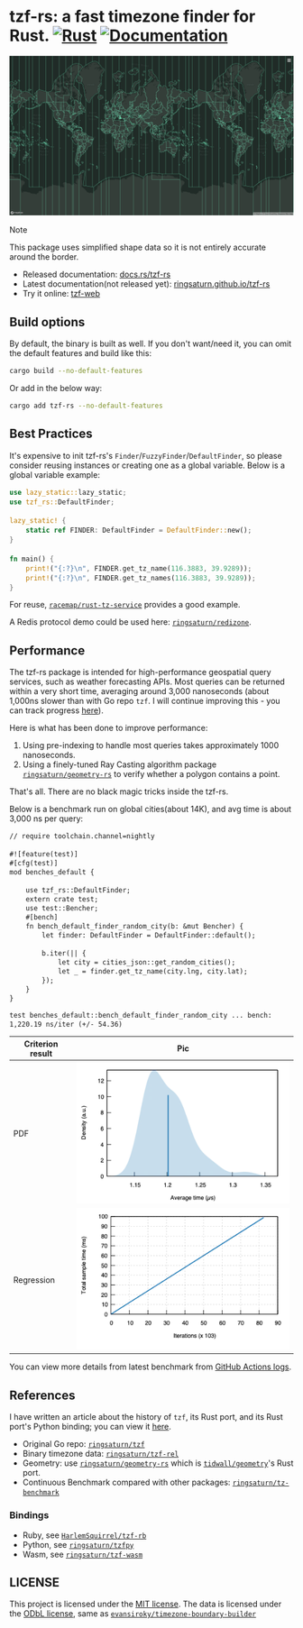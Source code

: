 # tzf-rs: a fast timezone finder for Rust. [![Rust](https://github.com/ringsaturn/tzf-rs/actions/workflows/rust.yml/badge.svg)](https://github.com/ringsaturn/tzf-rs/actions/workflows/rust.yml) [![Documentation](https://docs.rs/tzf-rs/badge.svg)](https://docs.rs/tzf-rs)

![Time zone map of the world](https://github.com/ringsaturn/tzf/blob/gh-pages/docs/tzf-social-media.png?raw=true)

> [!NOTE]
>
> This package uses simplified shape data so it is not entirely accurate around
> the border.

- Released documentation: [docs.rs/tzf-rs](https://docs.rs/tzf-rs)
- Latest documentation(not released yet):
  [ringsaturn.github.io/tzf-rs](https://ringsaturn.github.io/tzf-rs/tzf_rs/)
- Try it online: [tzf-web](https://ringsaturn.github.io/tzf-web/)

## Build options

By default, the binary is built as well. If you don't want/need it, you can omit
the default features and build like this:

```bash
cargo build --no-default-features
```

Or add in the below way:

```bash
cargo add tzf-rs --no-default-features
```

## Best Practices

It's expensive to init tzf-rs's `Finder`/`FuzzyFinder`/`DefaultFinder`, so
please consider reusing instances or creating one as a global variable. Below is
a global variable example:

```rust
use lazy_static::lazy_static;
use tzf_rs::DefaultFinder;

lazy_static! {
    static ref FINDER: DefaultFinder = DefaultFinder::new();
}

fn main() {
    print!("{:?}\n", FINDER.get_tz_name(116.3883, 39.9289));
    print!("{:?}\n", FINDER.get_tz_names(116.3883, 39.9289));
}
```

For reuse,
[`racemap/rust-tz-service`](https://github.com/racemap/rust-tz-service) provides
a good example.

A Redis protocol demo could be used here:
[`ringsaturn/redizone`](https://github.com/ringsaturn/redizone).

## Performance

The tzf-rs package is intended for high-performance geospatial query services,
such as weather forecasting APIs. Most queries can be returned within a very
short time, averaging around 3,000 nanoseconds (about 1,000ns slower than with
Go repo `tzf`. I will continue improving this - you can track progress
[here](https://github.com/ringsaturn/geometry-rs/issues/3)).

Here is what has been done to improve performance:

1. Using pre-indexing to handle most queries takes approximately 1000
   nanoseconds.
2. Using a finely-tuned Ray Casting algorithm package
   [`ringsaturn/geometry-rs`](https://github.com/ringsaturn/geometry-rs) to
   verify whether a polygon contains a point.

That's all. There are no black magic tricks inside the tzf-rs.

Below is a benchmark run on global cities(about 14K), and avg time is about
3,000 ns per query:

```rust,ignore
// require toolchain.channel=nightly 

#![feature(test)]
#[cfg(test)]
mod benches_default {

    use tzf_rs::DefaultFinder;
    extern crate test;
    use test::Bencher;
    #[bench]
    fn bench_default_finder_random_city(b: &mut Bencher) {
        let finder: DefaultFinder = DefaultFinder::default();

        b.iter(|| {
            let city = cities_json::get_random_cities();
            let _ = finder.get_tz_name(city.lng, city.lat);
        });
    }
}
```

```console
test benches_default::bench_default_finder_random_city ... bench:       1,220.19 ns/iter (+/- 54.36)
```

| Criterion result | Pic                                                                                        |
| ---------------- | ------------------------------------------------------------------------------------------ |
| PDF              | ![](https://raw.githubusercontent.com/ringsaturn/tzf-rs/main/assets/pdf_small.webp)        |
| Regression       | ![](https://raw.githubusercontent.com/ringsaturn/tzf-rs/main/assets/regression_small.webp) |

You can view more details from latest benchmark from
[GitHub Actions logs](https://github.com/ringsaturn/tzf-rs/actions/workflows/rust.yml).

## References

I have written an article about the history of `tzf`, its Rust port, and its
Rust port's Python binding; you can view it
[here](https://blog.ringsaturn.me/en/posts/2023-01-31-history-of-tzf/).

- Original Go repo: [`ringsaturn/tzf`](https://github.com/ringsaturn/tzf)
- Binary timezone data:
  [`ringsaturn/tzf-rel`](https://github.com/ringsaturn/tzf-rel)
- Geometry: use
  [`ringsaturn/geometry-rs`](https://github.com/ringsaturn/geometry-rs) which is
  [`tidwall/geometry`](https://github.com/tidwall/geometry)'s Rust port.
- Continuous Benchmark compared with other packages:
  [`ringsaturn/tz-benchmark`](https://github.com/ringsaturn/tz-benchmark)

### Bindings

- Ruby, see [`HarlemSquirrel/tzf-rb`](https://github.com/HarlemSquirrel/tzf-rb)
- Python, see [`ringsaturn/tzfpy`](https://github.com/ringsaturn/tzfpy)
- Wasm, see [`ringsaturn/tzf-wasm`](https://github.com/ringsaturn/tzf-wasm)

## LICENSE

This project is licensed under the [MIT license](./LICENSE). The data is
licensed under the
[ODbL license](https://github.com/ringsaturn/tzf-rel/blob/main/LICENSE), same as
[`evansiroky/timezone-boundary-builder`](https://github.com/evansiroky/timezone-boundary-builder)
